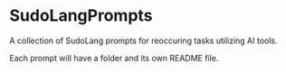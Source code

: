 # SudoLangPrompts

A collection of SudoLang prompts for reoccuring tasks utilizing AI tools.

Each prompt will have a folder and its own README file.
